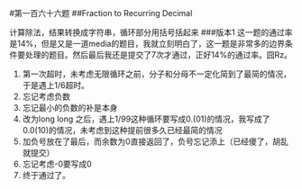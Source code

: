 #第一百六十六题
##Fraction to Recurring Decimal

计算除法，结果转换成字符串，循环部分用括号括起来
###版本1
这一题的通过率是14%，但是又是一道media的题目，我就立刻明白了，这一题是非常多的边界条件要处理的题目。然后最后我还是提交了7次才通过，正好14%的通过率。囧Rz。

1. 第一次超时，未考虑无限循环之前，分子和分母不一定化简到了最简的情况，于是遇上1/6超时。
2. 忘记考虑负数
3. 忘记最小的负数的补是本身
4. 改为long long 之后，遇上1/99这种循环要写成0.(01)的情况，我写成了0.0(10)的情况，未考虑到这种提前很多久已经最简的情况
5. 加负号放在了最后，而余数为0直接返回了，负号忘记添上（已经傻了，胡乱就提交）
6. 忘记考虑-0要写成0
7. 终于通过了。